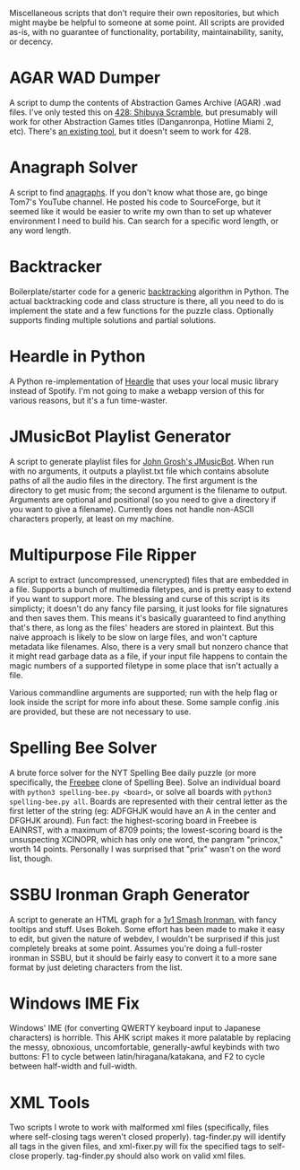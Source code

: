 Miscellaneous scripts that don't require their own repositories, but which might maybe be helpful to someone at some point. All scripts are provided as-is, with no guarantee of functionality, portability, maintainability, sanity, or decency.

# AGAR WAD Dumper
A script to dump the contents of Abstraction Games Archive (AGAR) .wad files. I've only tested this on [428: Shibuya Scramble](https://store.steampowered.com/app/648580/428_Shibuya_Scramble/), but presumably will work for other Abstraction Games titles (Danganronpa, Hotline Miami 2, etc). There's [an existing tool](https://github.com/TcT2k/HLMWadExplorer), but it doesn't seem to work for 428.

# Anagraph Solver
A script to find [anagraphs](https://www.youtube.com/watch?v=qTBAW-Eh0tM). If you don't know what those are, go binge Tom7's YouTube channel. He posted his code to SourceForge, but it seemed like it would be easier to write my own than to set up whatever environment I need to build his. Can search for a specific word length, or any word length.

# Backtracker
Boilerplate/starter code for a generic [backtracking](https://en.wikipedia.org/wiki/Backtracking) algorithm in Python. The actual backtracking code and class structure is there, all you need to do is implement the state and a few functions for the puzzle class. Optionally supports finding multiple solutions and partial solutions.

# Heardle in Python
A Python re-implementation of [Heardle](https://www.heardle.app/) that uses your local music library instead of Spotify. I'm not going to make a webapp version of this for various reasons, but it's a fun time-waster.

# JMusicBot Playlist Generator
A script to generate playlist files for [John Grosh's JMusicBot](https://github.com/jagrosh/MusicBot/). When run with no arguments, it outputs a playlist.txt file which contains absolute paths of all the audio files in the directory. The first argument is the directory to get music from; the second argument is the filename to output. Arguments are optional and positional (so you need to give a directory if you want to give a filename). Currently does not handle non-ASCII characters properly, at least on my machine.

# Multipurpose File Ripper
A script to extract (uncompressed, unencrypted) files that are embedded in a file. Supports a bunch of multimedia filetypes, and is pretty easy to extend if you want to support more. The blessing and curse of this script is its simplicty; it doesn't do any fancy file parsing, it just looks for file signatures and then saves them. This means it's basically guaranteed to find anything that's there, as long as the files' headers are stored in plaintext. But this naive approach is likely to be slow on large files, and won't capture metadata like filenames. Also, there is a very small but nonzero chance that it might read garbage data as a file, if your input file happens to contain the magic numbers of a supported filetype in some place that isn't actually a file.

Various commandline arguments are supported; run with the help flag or look inside the script for more info about these. Some sample config .inis are provided, but these are not necessary to use.

# Spelling Bee Solver
A brute force solver for the NYT Spelling Bee daily puzzle (or more specifically, the [Freebee](https://freebee.fun/index.html) clone of Spelling Bee). Solve an individual board with `python3 spelling-bee.py <board>`, or solve all boards with `python3 spelling-bee.py all`. Boards are represented with their central letter as the first letter of the string (eg: ADFGHJK would have an A in the center and DFGHJK around). Fun fact: the highest-scoring board in Freebee is EAINRST, with a maximum of 8709 points; the lowest-scoring board is the unsuspecting XCINOPR, which has only one word, the pangram "princox," worth 14 points. Personally I was surprised that "prix" wasn't on the word list, though.

# SSBU Ironman Graph Generator
A script to generate an HTML graph for a [1v1 Smash Ironman](https://www.ssbwiki.com/Ironman#Full_Roster_Ironman), with fancy tooltips and stuff. Uses Bokeh. Some effort has been made to make it easy to edit, but given the nature of webdev, I wouldn't be surprised if this just completely breaks at some point. Assumes you're doing a full-roster ironman in SSBU, but it should be fairly easy to convert it to a more sane format by just deleting characters from the list.

# Windows IME Fix
Windows' IME (for converting QWERTY keyboard input to Japanese characters) is horrible. This AHK script makes it more palatable by replacing the messy, obnoxious, uncomfortable, generally-awful keybinds with two buttons: F1 to cycle between latin/hiragana/katakana, and F2 to cycle between half-width and full-width.

# XML Tools
Two scripts I wrote to work with malformed xml files (specifically, files where self-closing tags weren't closed properly). tag-finder.py will identify all tags in the given files, and xml-fixer.py will fix the specified tags to self-close properly. tag-finder.py should also work on valid xml files.